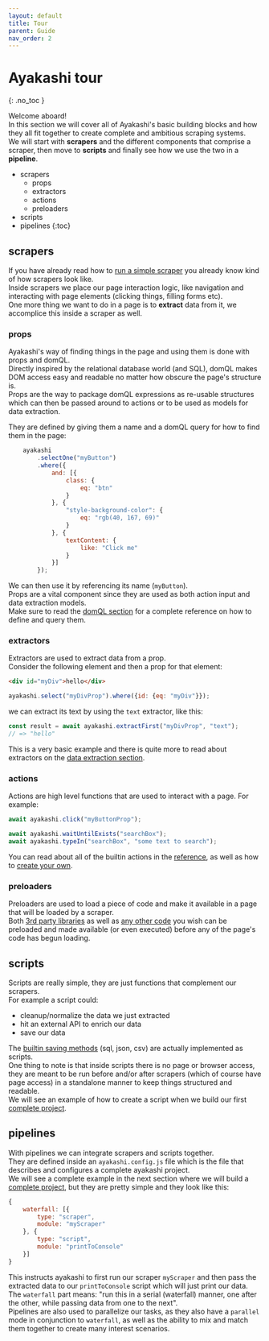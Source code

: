 ```yaml
---
layout: default
title: Tour
parent: Guide
nav_order: 2
---
```


<!-- markdownlint-disable MD022 -->
# Ayakashi tour
{: .no_toc }
<!-- markdownlint-enable MD022 -->

Welcome aboard!  
In this section we will cover all of Ayakashi's basic building blocks and
how they all fit together to create complete and ambitious scraping systems.  
We will start with **scrapers** and the different components that comprise a scraper,
then move to **scripts** and finally see how we use the two in a **pipeline**.

* scrapers
  * props
  * extractors
  * actions
  * preloaders
* scripts
* pipelines
{:toc}

## scrapers

If you have already read how to [run a simple scraper](/docs/guide/running-a-simple-scraper.html)
you already know kind of how scrapers look like.  
Inside scrapers we place our page interaction logic, like navigation
and interacting with page elements (clicking things, filling forms etc).  
One more thing we want to do in a page is to **extract** data from it, we accomplice this
inside a scraper as well.

### props

Ayakashi's way of finding things in the page and using them is
done with props and domQL.  
Directly inspired by the relational database world (and SQL), domQL makes
DOM access easy and readable no matter how obscure the page's structure is.  
Props are the way to package domQL expressions as re-usable structures which
can then be passed around to actions or to be used as models for data
extraction.

They are defined by giving them a name and a domQL query for how to find them in the page:

```js
    ayakashi
        .selectOne("myButton")
        .where({
            and: [{
                class: {
                    eq: "btn"
                }
            }, {
                "style-background-color": {
                    eq: "rgb(40, 167, 69)"
                }
            }, {
                textContent: {
                    like: "Click me"
                }
            }]
        });
```

We can then use it by referencing its name (`myButton`).  
Props are a vital component since they are used as both action input and data extraction models.  
Make sure to read the [domQL section](/docs/guide/querying-with-domql.html)
for a complete reference on how to define and query them.

### extractors

Extractors are used to extract data from a prop.  
Consider the following element and then a prop for that element:

```html
<div id="myDiv">hello</div>
```

```js
ayakashi.select("myDivProp").where({id: {eq: "myDiv"}});
```

we can extract its text by using the `text` extractor, like this:

```js
const result = await ayakashi.extractFirst("myDivProp", "text");
// => "hello"
```

This is a very basic example and there is quite more to read about extractors on the
[data extraction section](/docs/guide/data-extraction.html).

### actions

Actions are high level functions that are used to interact with a page. For example:

```js
await ayakashi.click("myButtonProp");
```

```js
await ayakashi.waitUntilExists("searchBox");
await ayakashi.typeIn("searchBox", "some text to search");
```

You can read about all of the builtin actions in the [reference](/reference/builtin-actions.html),
as well as how to [create your own](/docs/advanced/creating-your-own-actions.html).

### preloaders

Preloaders are used to load a piece of code and make it available in a page that will be loaded by a scraper.  
Both [3rd party libraries](/docs/going_deeper/loading-libraries-as-preloaders.html)
as well as [any other code](/docs/advanced/creating-your-own-preloaders.html)
you wish can be preloaded and made available (or even executed) before any of the page's code has begun loading.

## scripts

Scripts are really simple, they are just functions that complement our scrapers.  
For example a script could:

* cleanup/normalize the data we just extracted
* hit an external API to enrich our data
* save our data

The [builtin saving methods](/docs/guide/builtin-saving-scripts.html) (sql, json, csv)
are actually implemented as scripts.  
One thing to note is that inside scripts there is no page or browser access, they are meant to be run before and/or after
scrapers (which of course have page access) in a standalone manner to keep things structured and readable.  
We will see an example of how to create a script when we build our first [complete project](/docs/guide/building-a-complete-scraping-project.html).

## pipelines

With pipelines we can integrate scrapers and scripts together.  
They are defined inside an `ayakashi.config.js` file which is the file that describes
and configures a complete ayakashi project.  
We will see a complete example in the next section where we will build a [complete project](/docs/guide/building-a-complete-scraping-project.html),
but they are pretty simple and they look like this:

```js
{
    waterfall: [{
        type: "scraper",
        module: "myScraper"
    }, {
        type: "script",
        module: "printToConsole"
    }]
}
```

This instructs ayakashi to first run our scraper `myScraper` and then pass the extracted data
to our `printToConsole` script which will just print our data.  
The `waterfall` part means: "run this in a serial (waterfall) manner, one after the other, while passing data
from one to the next".  
Pipelines are also used to parallelize our tasks, as they also have a `parallel` mode in conjunction to `waterfall`, as
well as the ability to mix and match them together to create many interest scenarios.
